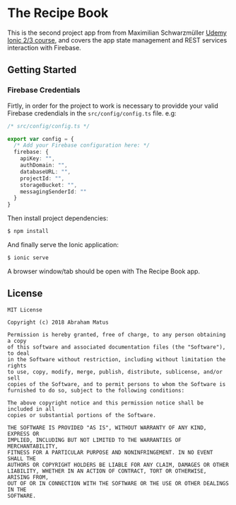 # **The Recipe Book**

This is the second project app from from Maximilian Schwarzmüller [Udemy Ionic 2/3 course](https://www.udemy.com/ionic-2-the-practical-guide-to-building-ios-android-apps/), and covers the app state management and REST services interaction with Firebase.

## **Getting Started**

### **Firebase Credentials**

Firtly, in order for the project to work is necessary to providde your valid Firebase credendials in the `src/config/config.ts` file. e.g:

``` ts
/* src/config/config.ts */

export var config = {
  /* Add your Firebase configuration here: */
  firebase: {
    apiKey: "",
    authDomain: "",
    databaseURL: "",
    projectId: "",
    storageBucket: "",
    messagingSenderId: ""
  }
}
```

Then install project dependencies:

``` sh
$ npm install
```

And finally serve the Ionic application:

``` sh
$ ionic serve
```

A browser window/tab should be open with The Recipe Book app.

## **License**

``` 
MIT License

Copyright (c) 2018 Abraham Matus

Permission is hereby granted, free of charge, to any person obtaining a copy
of this software and associated documentation files (the "Software"), to deal
in the Software without restriction, including without limitation the rights
to use, copy, modify, merge, publish, distribute, sublicense, and/or sell
copies of the Software, and to permit persons to whom the Software is
furnished to do so, subject to the following conditions:

The above copyright notice and this permission notice shall be included in all
copies or substantial portions of the Software.

THE SOFTWARE IS PROVIDED "AS IS", WITHOUT WARRANTY OF ANY KIND, EXPRESS OR
IMPLIED, INCLUDING BUT NOT LIMITED TO THE WARRANTIES OF MERCHANTABILITY,
FITNESS FOR A PARTICULAR PURPOSE AND NONINFRINGEMENT. IN NO EVENT SHALL THE
AUTHORS OR COPYRIGHT HOLDERS BE LIABLE FOR ANY CLAIM, DAMAGES OR OTHER
LIABILITY, WHETHER IN AN ACTION OF CONTRACT, TORT OR OTHERWISE, ARISING FROM,
OUT OF OR IN CONNECTION WITH THE SOFTWARE OR THE USE OR OTHER DEALINGS IN THE
SOFTWARE.
```

